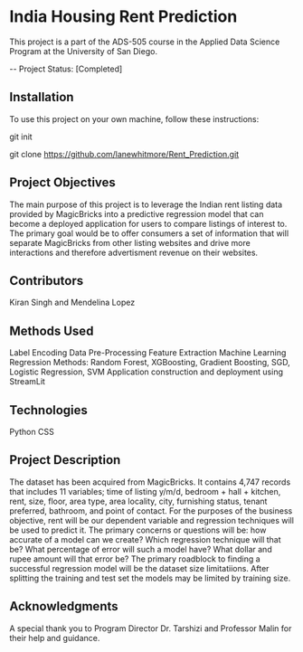 # India Housing Rent Prediction
 This project is a part of the ADS-505 course in the Applied Data Science Program at the University of San Diego. 

-- Project Status: [Completed]

## Installation

To use this project on your own machine, follow these instructions:

git init

git clone https://github.com/lanewhitmore/Rent_Prediction.git

## Project Objectives

The main purpose of this project is to leverage the Indian rent listing data provided by MagicBricks into a predictive regression model that can become a deployed application for users to compare listings of interest to. The primary goal would be to offer consumers a set of information that will separate MagicBricks from other listing websites and drive more interactions and therefore advertisment revenue on their websites. 

## Contributors  

Kiran Singh and Mendelina Lopez

## Methods Used

Label Encoding
Data Pre-Processing
Feature Extraction
Machine Learning
Regression Methods: Random Forest, XGBoosting, Gradient Boosting, SGD, Logistic Regression, SVM
Application construction and deployment using StreamLit

## Technologies

Python
CSS

## Project Description

The dataset has been acquired from MagicBricks. It contains 4,747 records that includes 11 variables; time of listing y/m/d, bedroom + hall + kitchen, rent, size, floor, area type, area locality, city, furnishing status, tenant preferred, bathroom, and point of contact. For the purposes of the business objective, rent will be our dependent variable and regression techniques will be used to predict it. The primary concerns or questions will be: how accurate of a model can we create? Which regression technique will that be? What percentage of error will such a model have? What dollar and rupee amount will that error be? The primary roadblock to finding a successful regression model will be the dataset size limitatiions. After splitting the training and test set the models may be limited by training size. 

## Acknowledgments

A special thank you to Program Director Dr. Tarshizi and Professor Malin for their help and guidance.
